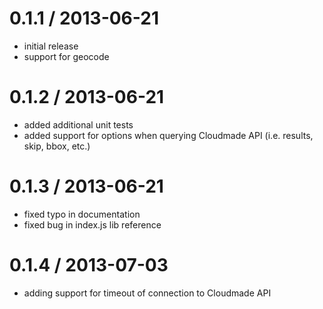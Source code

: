 # 0.1.1 / 2013-06-21

* initial release
* support for geocode

# 0.1.2 / 2013-06-21

* added additional unit tests
* added support for options when querying Cloudmade API (i.e. results, skip, bbox, etc.)

# 0.1.3 / 2013-06-21

* fixed typo in documentation
* fixed bug in index.js lib reference


# 0.1.4 / 2013-07-03

* adding support for timeout of connection to Cloudmade API